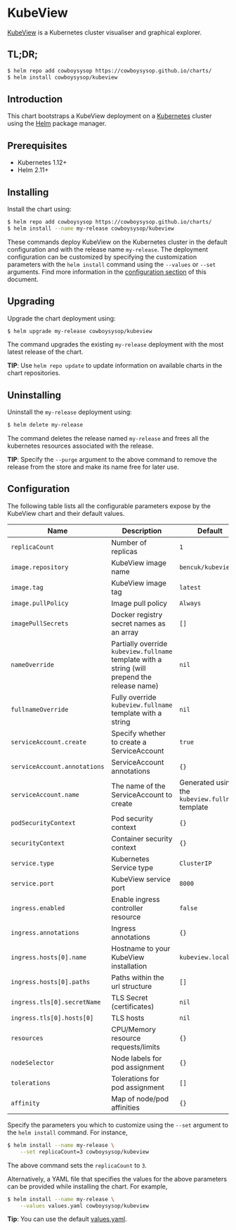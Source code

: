 # KubeView

[KubeView](https://github.com/benc-uk/kubeview) is a Kubernetes cluster visualiser and graphical explorer.

## TL;DR;

```bash
$ helm repo add cowboysysop https://cowboysysop.github.io/charts/
$ helm install cowboysysop/kubeview
```

## Introduction

This chart bootstraps a KubeView deployment on a [Kubernetes](http://kubernetes.io) cluster using the [Helm](https://helm.sh) package manager.

## Prerequisites

- Kubernetes 1.12+
- Helm 2.11+

## Installing

Install the chart using:

```bash
$ helm repo add cowboysysop https://cowboysysop.github.io/charts/
$ helm install --name my-release cowboysysop/kubeview
```

These commands deploy KubeView on the Kubernetes cluster in the default configuration and with the release name `my-release`. The deployment configuration can be customized by specifying the customization parameters with the `helm install` command using the `--values` or `--set` arguments. Find more information in the [configuration section](#configuration) of this document.

## Upgrading

Upgrade the chart deployment using:

```bash
$ helm upgrade my-release cowboysysop/kubeview
```

The command upgrades the existing `my-release` deployment with the most latest release of the chart.

**TIP**: Use `helm repo update` to update information on available charts in the chart repositories.

## Uninstalling

Uninstall the `my-release` deployment using:

```bash
$ helm delete my-release
```

The command deletes the release named `my-release` and frees all the kubernetes resources associated with the release.

**TIP**: Specify the `--purge` argument to the above command to remove the release from the store and make its name free for later use.

## Configuration

The following table lists all the configurable parameters expose by the KubeView chart and their default values.

|              Name             |                                          Description                                          |                      Default                     |
|-------------------------------|-----------------------------------------------------------------------------------------------|--------------------------------------------------|
| `replicaCount`                | Number of replicas                                                                            | `1`                                              |
| `image.repository`            | KubeView image name                                                                           | `bencuk/kubeview`                                |
| `image.tag`                   | KubeView image tag                                                                            | `latest`                                         |
| `image.pullPolicy`            | Image pull policy                                                                             | `Always`                                         |
| `imagePullSecrets`            | Docker registry secret names as an array                                                      | `[]`                                             |
| `nameOverride`                | Partially override `kubeview.fullname` template with a string (will prepend the release name) | `nil`                                            |
| `fullnameOverride`            | Fully override `kubeview.fullname` template with a string                                     | `nil`                                            |
| `serviceAccount.create`       | Specify whether to create a ServiceAccount                                                    | `true`                                           |
| `serviceAccount.annotations`  | ServiceAccount annotations                                                                    | `{}`                                             |
| `serviceAccount.name`         | The name of the ServiceAccount to create                                                      | Generated using the `kubeview.fullname` template |
| `podSecurityContext`          | Pod security context                                                                          | `{}`                                             |
| `securityContext`             | Container security context                                                                    | `{}`                                             |
| `service.type`                | Kubernetes Service type                                                                       | `ClusterIP`                                      |
| `service.port`                | KubeView service port                                                                         | `8000`                                           |
| `ingress.enabled`             | Enable ingress controller resource                                                            | `false`                                          |
| `ingress.annotations`         | Ingress annotations                                                                           | `{}`                                             |
| `ingress.hosts[0].name`       | Hostname to your KubeView installation                                                        | `kubeview.local`                                 |
| `ingress.hosts[0].paths`      | Paths within the url structure                                                                | `[]`                                             |
| `ingress.tls[0].secretName`   | TLS Secret (certificates)                                                                     | `nil`                                            |
| `ingress.tls[0].hosts[0]`     | TLS hosts                                                                                     | `nil`                                            |
| `resources`                   | CPU/Memory resource requests/limits                                                           | `{}`                                             |
| `nodeSelector`                | Node labels for pod assignment                                                                | `{}`                                             |
| `tolerations`                 | Tolerations for pod assignment                                                                | `[]`                                             |
| `affinity`                    | Map of node/pod affinities                                                                    | `{}`                                             |

Specify the parameters you which to customize using the `--set` argument to the `helm install` command. For instance,

```bash
$ helm install --name my-release \
    --set replicaCount=3 cowboysysop/kubeview
```

The above command sets the `replicaCount` to `3`.

Alternatively, a YAML file that specifies the values for the above parameters can be provided while installing the chart. For example,

```bash
$ helm install --name my-release \
    --values values.yaml cowboysysop/kubeview
```

**Tip**: You can use the default [values.yaml](values.yaml).
